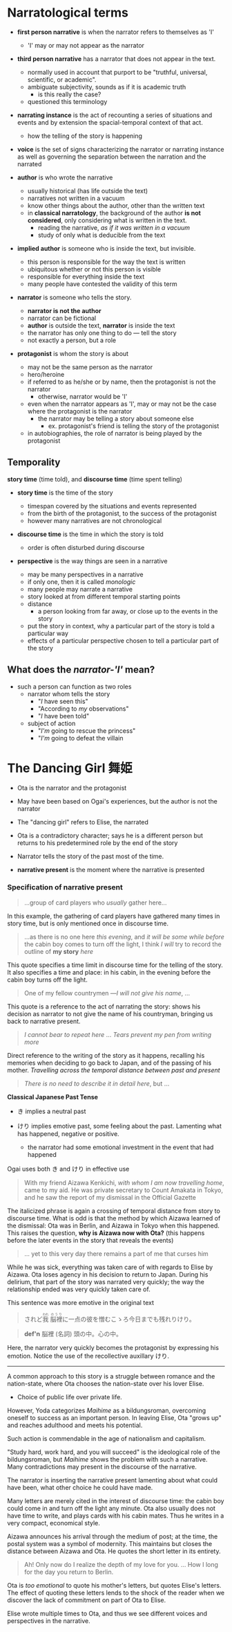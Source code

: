 # Narratological terms

* **first person narrative** is when the narrator refers to themselves as 'I'
  * 'I' may or may not appear as the narrator

* **third person narrative** has a narrator that does not appear in the text.
  * normally used in account that purport to be "truthful, universal, scientific, or academic".
  * ambiguate subjectivity, sounds as if it is academic truth
    * is this really the case?
  * questioned this terminology
  
* **narrating instance** is the act of recounting a series of situations and events and by extension the spacial-temporal context of that act.
  * how the telling of the story is happening

* **voice** is the set of signs characterizing the narrator or narrating instance as well as governing the separation between the narration and the narrated

* **author** is who wrote the narrative
  * usually historical (has life outside the text)
  * narratives not written in a vacuum
  * know other things about the author, other than the written text
  * in **classical narratology**, the background of the author **is not considered**, only considering what is written in the text.
    * reading the narrative, *as if it was written in a vacuum*
    * study of only what is deducible from the text 
  
* **implied author** is someone who is inside the text, but invisible.
  * this person is responsible for the way the text is written
  * ubiquitous whether or not this person is visible
  * responsible for everything inside the text
  * many people have contested the validity of this term

* **narrator** is someone who tells the story.
  * **narrator is not the author**
  * narrator can be fictional
  * **author** is outside the text, **narrator** is inside the text
  * the narrator has only one thing to do &mdash; tell the story
  * not exactly a person, but a role

* **protagonist** is whom the story is about
  * may not be the same person as the narrator
  * hero/heroine
  * if referred to as he/she or by name, then the protagonist is not the narrator
    * otherwise, narrator would be 'I'
  * even when the narrator appears as 'I', may or may not be the case where the protagonist is the narrator
    * the narrator may be telling a story about someone else
      * ex. protagonist's friend is telling the story of the protagonist
  * in autobiographies, the role of narrator is being played by the protagonist

## Temporality

**story time** (time told), and **discourse time** (time spent telling)

* **story time** is the time of the story
  * timespan covered by the situations and events represented
  * from the birth of the protagonist, to the success of the protagonist
  * however many narratives are not chronological
  
* **discourse time** is the time in which the story is told
  * order is often disturbed during discourse

* **perspective** is the way things are seen in a narrative
  * may be many perspectives in a narrative
  * if only one, then it is called *monologic*
  * many people may narrate a narrative
  * story looked at from different temporal starting points
  * distance
    * a person looking from far away, or close up to the events in the story
  * put the story in context, why a particular part of the story is told a particular way
  * effects of a particular perspective chosen to tell a particular part of the story

## What does the *narrator-'I'* mean?
  * such a person can function as two roles
    * narrator whom tells the story
       * "*I* have seen this"
       * "According to *my* observations"
       * "*I* have been told"
    * subject of action
      * "*I'm* going to rescue the princess" 
      * "*I'm* going to defeat the villain


# The Dancing Girl 舞姫

* Ota is the narrator and the protagonist
* May have been based on Ogai's experiences, but the author is not the narrator
* The "dancing girl" refers to Elise, the narrated
* Ota is a contradictory character; says he is a different person but returns to his predetermined role by the end of the story
* Narrator tells the story of the past most of the time.
  
* **narrative present** is the moment where the narrative is presented

### Specification of narrative present

> ...group of card players who *usually* gather here...

In this example, the gathering of card players have gathered many times in story time, but is only mentioned once in discourse time.

> ...as there is no one here *this evening*, and *it will be some while before* the cabin boy comes to turn off the light, I think *I will* try to record the outline of **my story** *here*

This quote specifies a time limit in discourse time for the telling of the story. It also specifies a time and place: in his cabin, in the evening before the cabin boy turns off the light.

> One of my fellow countrymen &mdash;*I will not give his name*, ...

This quote is a reference to the act of narrating the story: shows his decision as narrator to not give the name of his countryman, bringing us back to narrative present.

> *I cannot bear to repeat here* ... *Tears prevent my pen from writing more*

Direct reference to the writing of the story as it happens, recalling his memories when deciding to go back to Japan, and of the passing of his mother. *Travelling across the temporal distance between past and present*

> *There is no need to describe it in detail here*, but ...


**Classical Japanese Past Tense**

* き implies a neutral past

* けり implies emotive past, some feeling about the past. Lamenting what has happened, negative or positive.
  * the narrator had some emotional investment in the event that had happened

Ogai uses both き and けり in effective use

> With my friend Aizawa Kenkichi, *with whom I am now travelling home*, came to my aid. He was private secretary to Count Amakata in Tokyo, and he saw the report of my dismissal in the Official Gazette

The italicized phrase is again a crossing of temporal distance from story to discourse time. What is odd is that the method by which Aizawa learned of the dismissal: Ota was in Berlin, and Aizawa in Tokyo when this happened. This raises the question, **why is Aizawa now with Ota?** (this happens before the later events in the story that reveals the events)

> ... yet to this very day there remains a part of me that curses him

While he was sick, everything was taken care of with regards to Elise by Aizawa. Ota loses agency in his decision to return to Japan. During his delirium, that part of the story was narrated very quickly; the way the relationship ended was very quickly taken care of.

This sentence was more emotive in the original text

> されど<ruby>我<rt>われ</rt></ruby> <ruby>脳裡<rt>のうり</rt></ruby>に一点の彼を憎むこゝろ今日までも残れりけり。

> **def'n** 脳裡 (名詞)
> 頭の中。心の中。

Here, the narrator very quickly becomes the protagonist by expressing his emotion. Notice the use of the recollective auxillary けり.

---
A common approach to this story is a struggle between romance and the nation-state, where Ota chooses the nation-state over his lover Elise.
 * Choice of public life over private life.

However, Yoda categorizes *Maihime* as a bildungsroman, overcoming oneself to success as an important person. In leaving Elise, Ota "grows up" and reaches adulthood and meets his potential.

Such action is commendable in the age of nationalism and capitalism. 

"Study hard, work hard, and you will succeed" is the ideological role of the bildungsroman, but *Maihime* shows the problem with such a narrative. Many contradictions may present in the discourse of the narrative.

The narrator is inserting the narrative present lamenting about what could have been, what other choice he could have made.

Many letters are merely cited in the interest of discourse time: the cabin boy could come in and turn off the light any minute. Ota also usually does not have time to write, and plays cards with his cabin mates. Thus he writes in a very compact, economical style.

Aizawa announces his arrival through the medium of post; at the time, the postal system was a symbol of modernity. This maintains but closes the distance between Aizawa and Ota. He quotes the short letter in its entirety.

> Ah! Only now do I realize the depth of my love for you. ... How I long for the day you return to Berlin. 

Ota is *too emotional* to quote his mother's letters, but quotes Elise's letters. The effect of quoting these letters lends to the shock of the reader when we discover the lack of commitment on part of Ota to Elise.

Elise wrote multiple times to Ota, and thus we see different voices and perspectives in the narrative. 
